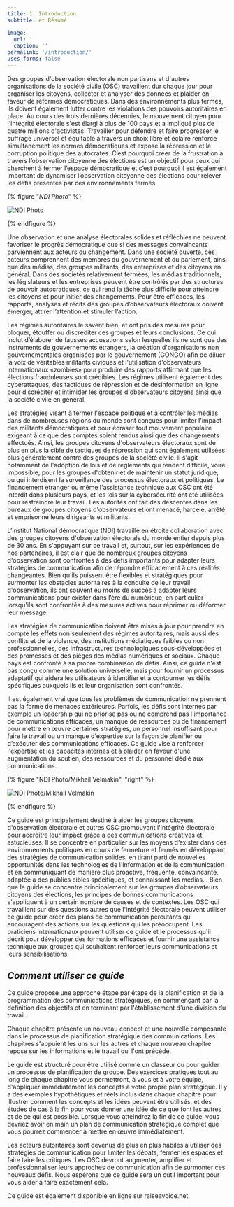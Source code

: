 ```yaml
---
title: 1. Introduction
subtitle: et Résumé

image:
  url: ''
  caption: ''
permalink: '/introduction/'
uses_forms: false
---
```


Des groupes d'observation électorale non partisans et d'autres organisations de la société civile (OSC) travaillent dur chaque jour pour organiser les citoyens, collecter et analyser des données et plaider en faveur de réformes démocratiques. Dans des environnements plus fermés, ils doivent également lutter contre les violations des pouvoirs autoritaires en place. Au cours des trois dernières décennies, le mouvement citoyen pour l'intégrité électorale s'est élargi à plus de 100 pays et a impliqué plus de quatre millions d'activistes. Travailler pour défendre et faire progresser le suffrage universel et équitable à travers un choix libre et éclairé renforce simultanément les normes démocratiques et expose la répression et la corruption politique des autocrates. C’est pourquoi créer de la frustration à travers l’observation citoyenne des élections est un objectif pour ceux qui cherchent à fermer l’espace démocratique et c’est pourquoi il est également important de dynamiser l’observation citoyenne des élections pour relever les défis présentés par ces environnements fermés.

{% figure "_NDI Photo_" %}

![NDI Photo](/_assets/images/ndi_kyrgyz_debates-1.jpg 'NDI Photo.')

{% endfigure %}

Une observation et une analyse électorales solides et réfléchies ne peuvent favoriser le progrès démocratique que si des messages convaincants parviennent aux acteurs du changement. Dans une société ouverte, ces acteurs comprennent des membres du gouvernement et du parlement, ainsi que des médias, des groupes militants, des entreprises et des citoyens en général. Dans des sociétés relativement fermées, les médias traditionnels, les législateurs et les entreprises peuvent être contrôlés par des structures de pouvoir autocratiques, ce qui rend la tâche plus difficile pour atteindre les citoyens et pour initier des changements. Pour être efficaces, les rapports, analyses et récits des groupes d’observateurs électoraux doivent émerger, attirer l’attention et stimuler l’action.

Les régimes autoritaires le savent bien, et ont pris des mesures pour bloquer, étouffer ou discréditer ces groupes et leurs conclusions. Ce qui inclut d’élaborer de fausses accusations selon lesquelles ils ne sont que des instruments de gouvernements étrangers, la création d'organisations non gouvernementales organisées par le gouvernement (GONGO) afin de diluer la voix de véritables militants civiques et l'utilisation d'observateurs internationaux «zombies» pour produire des rapports affirmant que les élections frauduleuses sont crédibles. Les régimes utilisent également des cyberattaques, des tactiques de répression et de désinformation en ligne pour discréditer et intimider les groupes d'observateurs citoyens ainsi que la société civile en général.

Les stratégies visant à fermer l'espace politique et à contrôler les médias dans de nombreuses régions du monde sont conçues pour limiter l'impact des militants démocratiques et pour écraser tout mouvement populaire exigeant à ce que des comptes soient rendus ainsi que des changements effectués. Ainsi, les groupes citoyens d'observateurs électoraux sont de plus en plus la cible de tactiques de répression qui sont également utilisées plus généralement contre des groupes de la société civile. Il s'agit notamment de l'adoption de lois et de règlements qui rendent difficile, voire impossible, pour les groupes d'obtenir et de maintenir un statut juridique, ou qui interdisent la surveillance des processus électoraux et politiques. Le financement étranger ou même l'assistance technique aux OSC ont été interdit dans plusieurs pays, et les lois sur la cybersécurité ont été utilisées pour restreindre leur travail. Les autorités ont fait des descentes dans les bureaux de groupes citoyens d'observateurs et ont menacé, harcelé, arrêté et emprisonné leurs dirigeants et militants.

L’institut National démocratique (NDI) travaille en étroite collaboration avec des groupes citoyens d'observation électorale du monde entier depuis plus de 30 ans. En s'appuyant sur ce travail et, surtout, sur les expériences de nos partenaires, il est clair que de nombreux groupes citoyens d'observation sont confrontés à des défis importants pour adapter leurs stratégies de communication afin de répondre efficacement à ces réalités changeantes. Bien qu'ils puissent être flexibles et stratégiques pour surmonter les obstacles autoritaires à la conduite de leur travail d'observation, ils ont souvent eu moins de succès à adapter leurs communications pour exister dans l’ère du numérique, en particulier lorsqu'ils sont confrontés à des mesures actives pour réprimer ou déformer leur message.

Les stratégies de communication doivent être mises à jour pour prendre en compte les effets non seulement des régimes autoritaires, mais aussi des conflits et de la violence, des institutions médiatiques faibles ou non professionnelles, des infrastructures technologiques sous-développées et des promesses et des pièges des médias numériques et sociaux. Chaque pays est confronté à sa propre combinaison de défis. Ainsi, ce guide n'est pas conçu comme une solution universelle, mais pour fournir un processus adaptatif qui aidera les utilisateurs à identifier et à contourner les défis spécifiques auxquels ils et leur organisation sont confrontés.

Il est également vrai que tous les problèmes de communication ne prennent pas la forme de menaces extérieures. Parfois, les défis sont internes par exemple un leadership qui ne priorise pas ou ne comprend pas l'importance de communications efficaces, un manque de ressources ou de financement pour mettre en œuvre certaines stratégies, un personnel insuffisant pour faire le travail ou un manque d'expertise sur la façon de planifier ou d’exécuter des communications efficaces. Ce guide vise à renforcer l'expertise et les capacités internes et à plaider en faveur d'une augmentation du soutien, des ressources et du personnel dédié aux communications.

{% figure "NDI Photo/Mikhail Velmakin", "right" %}

![NDI Photo/Mikhail Velmakin](/_assets/images/NDI_moscow.jpg 'NDI Photo/Mikhail Velmakin')

{% endfigure %}

Ce guide est principalement destiné à aider les groupes citoyens d'observation électorale et autres OSC promouvant l'intégrité électorale pour accroître leur impact grâce à des communications créatives et astucieuses. Il se concentre en particulier sur les moyens d’exister dans des environnements politiques en cours de fermeture et fermés en développant des stratégies de communication solides, en tirant parti de nouvelles opportunités dans les technologies de l'information et de la communication et en communiquant de manière plus proactive, fréquente, convaincante, adaptée à des publics cibles spécifiques, et connaissant les médias. . Bien que le guide se concentre principalement sur les groupes d’observateurs citoyens des élections, les principes de bonnes communications s'appliquent à un certain nombre de causes et de contextes. Les OSC qui travaillent sur des questions autres que l'intégrité électorale peuvent utiliser ce guide pour créer des plans de communication percutants qui encouragent des actions sur les questions qui les préoccupent. Les praticiens internationaux peuvent utiliser ce guide et le processus qu'il décrit pour développer des formations efficaces et fournir une assistance technique aux groupes qui souhaitent renforcer leurs communications et leurs sensibilisations.

## _Comment utiliser ce guide_

Ce guide propose une approche étape par étape de la planification et de la programmation des communications stratégiques, en commençant par la définition des objectifs et en terminant par l'établissement d'une division du travail.

Chaque chapitre présente un nouveau concept et une nouvelle composante dans le processus de planification stratégique des communications. Les chapitres s'appuient les uns sur les autres et chaque nouveau chapitre repose sur les informations et le travail qui l'ont précédé.

Le guide est structuré pour être utilisé comme un classeur ou pour guider un processus de planification de groupe. Des exercices pratiques tout au long de chaque chapitre vous permettront, à vous et à votre équipe, d'appliquer immédiatement les concepts à votre propre plan stratégique. Il y a des exemples hypothétiques et réels inclus dans chaque chapitre pour illustrer comment les concepts et les idées peuvent être utilisés, et des études de cas à la fin pour vous donner une idée de ce que font les autres et de ce qui est possible. Lorsque vous atteindrez la fin de ce guide, vous devriez avoir en main un plan de communication stratégique complet que vous pourrez commencer à mettre en œuvre immédiatement.

Les acteurs autoritaires sont devenus de plus en plus habiles à utiliser des stratégies de communication pour limiter les débats, fermer les espaces et faire taire les critiques. Les OSC devront augmenter, amplifier et professionnaliser leurs approches de communication afin de surmonter ces nouveaux défis. Nous espérons que ce guide sera un outil important pour vous aider à faire exactement cela.

Ce guide est également disponible en ligne sur raiseavoice.net.
